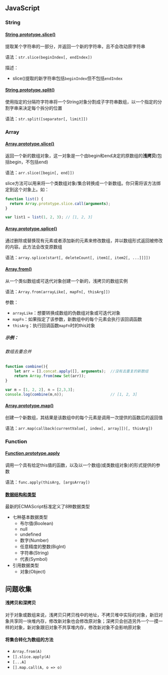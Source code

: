 ## JavaScript

### String

#### [String.prototype.slice()](https://developer.mozilla.org/zh-CN/docs/Web/JavaScript/Reference/Global_Objects/String/slice)

提取某个字符串的一部分，并返回一个新的字符串，且不会改动原字符串

语法：`str.slice(beginIndex[, endIndex])`

描述：

- slice()提取的新字符串包括`beginIndex`但不包括`endIndex`

#### [String.prototype.split()](https://developer.mozilla.org/zh-CN/docs/Web/JavaScript/Reference/Global_Objects/String/split)

使用指定的分隔符字符串将一个String对象分割成子字符串数组，以一个指定的分割字串来决定每个拆分的位置

语法：`str.split([separator[, limit]])`

### Array

#### [Array.prototype.slice()](https://developer.mozilla.org/zh-CN/docs/Web/JavaScript/Reference/Global_Objects/Array/slice)

返回一个新的数组对象，这一对象是一个由begin和end决定的原数组的**浅拷贝**(包括begin，不包括end)

语法：`arr.slice([begin[, end]])`

slice方法可以用来将一个类数组对象/集合转换成一个新数组。你只需将该方法绑定到这个对象上。如：

```javascript
function list() {
  return Array.prototype.slice.call(arguments);
}

var list1 = list(1, 2, 3); // [1, 2, 3]
```

#### [Array.prototype.splice()](https://developer.mozilla.org/zh-CN/docs/Web/JavaScript/Reference/Global_Objects/Array/splice)

通过删除或替换现有元素或者添加新的元素来修改数组，并以数组形式返回被修改的内容。此方法会改变原数组

语法：`array.splice(start[, deleteCount[, item1[, item2[, ...]]]])`

#### [Array.from()](https://developer.mozilla.org/zh-CN/docs/Web/JavaScript/Reference/Global_Objects/Array/from)

从一个类似数组或可迭代对象创建一个新的，浅拷贝的数组实例

语法：`Array.from(arrayLike[, mapFn[, thisArg]])`

参数：

- `arrayLike`：想要转换成数组的伪数组对象或可迭代对象
- `mapFn`：如果指定了该参数，新数组中的每个元素会执行该回调函数
- `thisArg`：执行回调函数`mapFn`时的this对象

##### 示例：

###### 数组去重合并

```javascript
function combine(){
    let arr = [].concat.apply([], arguments);  //没有去重复的新数组
    return Array.from(new Set(arr));
}

var m = [1, 2, 2], n = [2,3,3];
console.log(combine(m,n));                     // [1, 2, 3]
```

#### [Array.prototype.map()](https://developer.mozilla.org/zh-CN/docs/Web/JavaScript/Reference/Global_Objects/Array/map)

创建一个新数组，其结果是该数组中的每个元素是调用一次提供的函数后的返回值

语法：`arr.map(callback(currentValue[, index[, array]])[, thisArg])`

### Function

#### [Function.prototype.apply](https://developer.mozilla.org/zh-CN/docs/Web/JavaScript/Reference/Global_Objects/Function/apply)

调用一个具有给定this值的函数，以及以一个数组(或类数组对象)的形式提供的参数

语法：`func.apply(thisArg, [argsArray])`

#### [数据结构和类型](https://developer.mozilla.org/zh-CN/docs/Web/JavaScript/Guide/Grammar_and_types)

最新的ECMAScript标准定义了8种数据类型

- 七种基本数据类型
  - 布尔值(Boolean)
  - null
  - undefined
  - 数字(Number)
  - 任意精度的整数(BigInt)
  - 字符串(String)
  - 代表(Symbol)
- 引用数据类型
  - 对象(Object)

## 问题收集

#### 浅拷贝和深拷贝

对于对象或数组来说，浅拷贝只拷贝栈中的地址，不拷贝堆中实际的对象，新旧对象共享同一块堆内存，修改新对象也会修改原对象；深拷贝会创造另外一个一摸一样的对象，新对象跟旧对象不共享堆内存，修改新对象不会影响原对象

#### 将集合转化为数组的方法

- `Array.from(A)`
- `[].slice.apply(A)`
- `[...A]`
- `[].map.call(A, o => o)`

